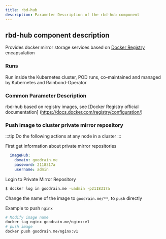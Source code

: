 ```yaml
---
title: rbd-hub
description: Parameter Description of the rbd-hub component
---
```


## rbd-hub component description

Provides docker mirror storage services based on [Docker Registry](https://docs.docker.com/registry/) encapsulation

### Runs

Run inside the Kubernetes cluster, POD runs, co-maintained and managed by Kubernetes and Rainbond-Operator

### Common Parameter Description

rbd-hub based on registry images, see [Docker Registry official documentation] (https://docs.docker.com/registry/configuration/)

### Push image to cluster private mirror repository

:::tip
Do the following actions at any node in a cluster
:::

First get information about private mirror repositories

```yaml title="kubectl get rainbondcluster -n rbd-system -o yaml|grep  -A 3 imageHub"
  imageHub:
    domain: goodrain.me
    password: 2118317a
    username: admin
```

Login to Private Mirror Repository

```bash
$ docker log in goodrain.me -uadmin -p2118317a
```

Change the name of the image to `goodrain.me/**`, to `push` directly

Example to push `nginx`

```bash
# Modify image name
docker tag nginx goodrain.me/nginx:v1
# push image
docker push goodrain.me/nginx:v1
```
